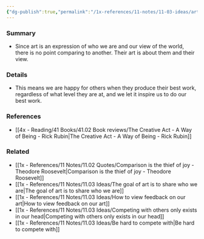 ```yaml
---
{"dg-publish":true,"permalink":"/1x-references/11-notes/11-03-ideas/art-is-about-collaboration-not-competition-or-comparison/","title":"Art is about collaboration not competition or comparison","created":"2023-03-26T19:30:49.000+03:00","updated":"2024-02-14T20:18:36.009+03:00"}
---
```



### Summary
- Since art is an expression of who we are and our view of the world, there is no point comparing to another. Their art is about them and their view.

### Details
- This means we are happy for others when they produce their best work, regardless of what level they are at, and we let it inspire us to do our best work.

### References
- [[4x - Reading/41 Books/41.02 Book reviews/The Creative Act - A Way of Being - Rick Rubin\|The Creative Act - A Way of Being - Rick Rubin]]

### Related
- [[1x - References/11 Notes/11.02 Quotes/Comparison is the thief of joy - Theodore Roosevelt\|Comparison is the thief of joy - Theodore Roosevelt]]
- [[1x - References/11 Notes/11.03 Ideas/The goal of art is to share who we are\|The goal of art is to share who we are]]
- [[1x - References/11 Notes/11.03 Ideas/How to view feedback on our art\|How to view feedback on our art]]
- [[1x - References/11 Notes/11.03 Ideas/Competing with others only exists in our head\|Competing with others only exists in our head]]
- [[1x - References/11 Notes/11.03 Ideas/Be hard to compete with\|Be hard to compete with]]
